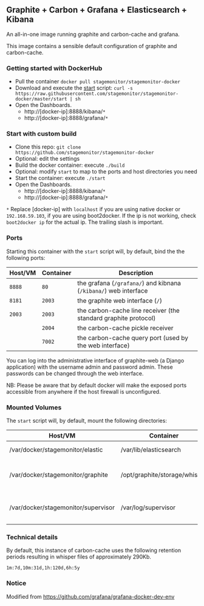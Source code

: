 ## Graphite + Carbon + Grafana + Elasticsearch + Kibana

An all-in-one image running graphite and carbon-cache and grafana.

This image contains a sensible default configuration of graphite and
carbon-cache.

### Getting started with DockerHub
 * Pull the container `docker pull stagemonitor/stagemonitor-docker`
 * Download and execute the [start](https://github.com/stagemonitor/stagemonitor-docker/blob/master/start) script: `curl -s https://raw.githubusercontent.com/stagemonitor/stagemonitor-docker/master/start | sh`
 * Open the Dashboards. 
   * http://[docker-ip]:8888/kibana/`*`
   * http://[docker-ip]:8888/grafana/`*`

### Start with custom build
 * Clone this repo: `git clone https://github.com/stagemonitor/stagemonitor-docker`
 * Optional: edit the settings
 * Build the docker container: execute `./build`
 * Optional: modify `start` to map to the ports and host directories you need
 * Start the container: execute `./start`
 * Open the Dashboards. 
   * http://[docker-ip]:8888/kibana/`*`
   * http://[docker-ip]:8888/grafana/`*`

`*` Replace [docker-ip] with `localhost` if you are using native docker or `192.168.59.103`, if you are using boot2docker. If the ip is not working, check `boot2docker ip` for the actual ip. The trailing slash is important.

### Ports
Starting this container with the `start` script will, by default, bind the the following
ports:

| Host/VM | Container | Description                                                     |
| ------- | --------- | --------------------------------------------------------------- |
| `8888`  | `80`      | the grafana (`/grafana/`) and kibnana (`/kibana/`) web interface  |
| `8181`  | `2003`    | the graphite web interface (`/`)                                |
| `2003`  | `2003`    | the carbon-cache line receiver (the standard graphite protocol) |
|         | `2004`    | the carbon-cache pickle receiver                                |
|         | `7002`    | the carbon-cache query port (used by the web interface)         |

You can log into the administrative interface of graphite-web (a Django application) with the username admin and password admin. These passwords can be changed through the web interface.

NB: Please be aware that by default docker will make the exposed ports accessible from anywhere if the host firewall is unconfigured.

### Mounted Volumes
The `start` script will, by default, mount the following directories:

| Host/VM                             | Container                     | Description                                |
| ----------------------------------- | ----------------------------- | ------------------------------------------ |
| /var/docker/stagemonitor/elastic    | /var/lib/elasticsearch        | elasticsearch index files                  |
| /var/docker/stagemonitor/graphite   | /opt/graphite/storage/whisper | whisper (timeseries) database files        |
| /var/docker/stagemonitor/supervisor | /var/log/supervisor           | logs for elasticsearch, graphite and nginx |

### Technical details
By default, this instance of carbon-cache uses the following retention periods
resulting in whisper files of approximately 290Kb.

    1m:7d,10m:31d,1h:120d,6h:5y

### Notice
Modified from https://github.com/grafana/grafana-docker-dev-env

